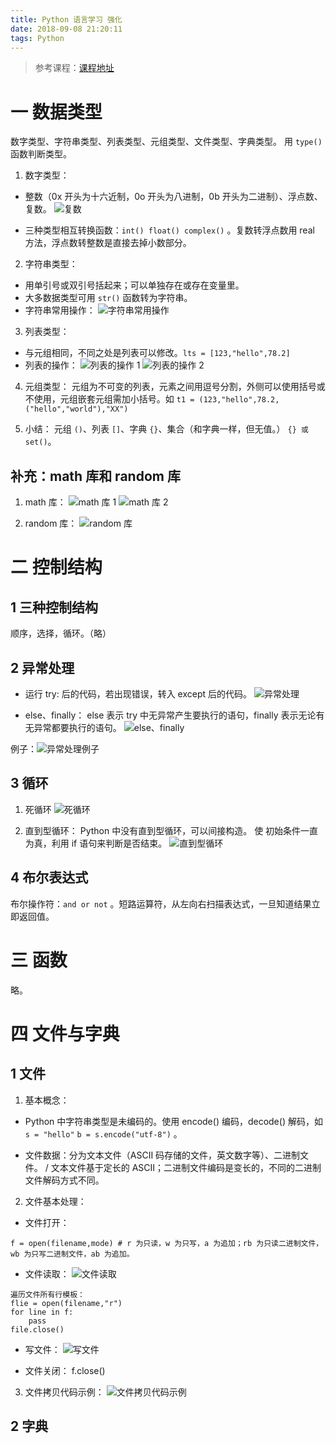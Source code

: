 ```yaml
---
title: Python 语言学习 强化
date: 2018-09-08 21:20:11
tags: Python
---
```

> 参考课程：[课程地址](http://www.icourse163.org/course/BIT-268001?tid=1002235009)

# 一 数据类型
数字类型、字符串类型、列表类型、元组类型、文件类型、字典类型。
用 `type()` 函数判断类型。

1. 数字类型：
- 整数（0x 开头为十六近制，0o 开头为八进制，0b 开头为二进制）、浮点数、复数。
![复数](图1.PNG)

- 三种类型相互转换函数：`int() float() complex()` 。复数转浮点数用 real 方法，浮点数转整数是直接去掉小数部分。

2. 字符串类型：
- 用单引号或双引号括起来；可以单独存在或存在变量里。
- 大多数据类型可用 `str()` 函数转为字符串。
- 字符串常用操作：
![字符串常用操作](图2.PNG)

3. 列表类型：
- 与元组相同，不同之处是列表可以修改。`lts = [123,"hello",78.2]`
- 列表的操作：
![列表的操作 1](图3.PNG)
![列表的操作 2](图4.PNG)

4. 元组类型：
元组为不可变的列表，元素之间用逗号分割，外侧可以使用括号或不使用，元组嵌套元组需加小括号。如 `t1 = (123,"hello",78.2,("hello","world"),"XX")`

5. 小结：
元组 `()`、列表 `[]`、字典 `{}`、集合（和字典一样，但无值。） `{} 或 set()`。

## 补充：math 库和 random 库
1. math 库：
![math 库 1](图5.PNG)
![math 库 2](图6.PNG)

2. random 库：
![random 库](图7.PNG)

# 二 控制结构
## 1 三种控制结构
顺序，选择，循环。（略）

## 2 异常处理
- 运行 try: 后的代码，若出现错误，转入 except 后的代码。
![异常处理](图8.PNG)

- else、finally：
else 表示 try 中无异常产生要执行的语句，finally 表示无论有无异常都要执行的语句。
![else、finally](图9.PNG)

例子：![异常处理例子](图10.PNG)

## 3 循环
1. 死循环
![死循环](图11.PNG)

2. 直到型循环：
Python 中没有直到型循环，可以间接构造。
使 初始条件一直为真，利用 if 语句来判断是否结束。
![直到型循环](图12.PNG)

## 4 布尔表达式
布尔操作符：`and or not` 。短路运算符，从左向右扫描表达式，一旦知道结果立即返回值。

# 三 函数
略。

# 四 文件与字典
## 1 文件
1. 基本概念：
- Python 中字符串类型是未编码的。使用 encode() 编码，decode() 解码，如 `s = "hello"` `b = s.encode("utf-8")` 。

- 文件数据：分为文本文件（ASCII 码存储的文件，英文数字等）、二进制文件。 / 文本文件基于定长的 ASCII；二进制文件编码是变长的，不同的二进制文件解码方式不同。

2. 文件基本处理：
- 文件打开：
```
f = open(filename,mode) # r 为只读，w 为只写，a 为追加；rb 为只读二进制文件，wb 为只写二进制文件，ab 为追加。
```

- 文件读取：
![文件读取](图13.PNG)
```
遍历文件所有行模板：
flie = open(filename,"r")
for line in f:
	pass
file.close()
```

- 写文件：
![写文件](图14.PNG)

- 文件关闭：
f.close()

3. 文件拷贝代码示例：
![文件拷贝代码示例](图15.PNG)

## 2 字典
